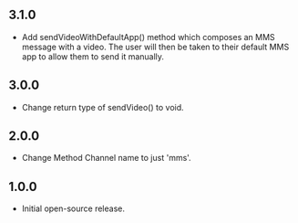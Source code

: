 ## 3.1.0
- Add sendVideoWithDefaultApp() method which composes an MMS message with a video. The user will
  then be taken to their default MMS app to allow them to send it manually.

## 3.0.0
- Change return type of sendVideo() to void.

## 2.0.0
- Change Method Channel name to just 'mms'.

## 1.0.0
- Initial open-source release.